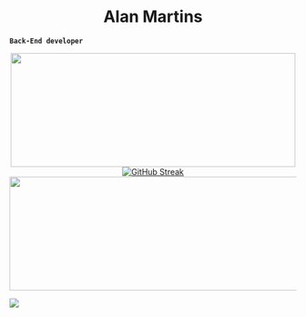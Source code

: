 <h1 align="center"><strong>Alan Martins</strong></h1>
<strong><code>Back-End developer</code></strong>
<div>
  <a href="https://github.com/ALAN-MS-SU/ALAN-MS-SU" >
    <p align="center">
  <img width="500px" height="200px" src="https://github-readme-stats.vercel.app/api?username=ALAN-MS-SU&show_icons=true&theme=midnight-purple&include_all_commits=true&count_private=true&bg_color=0,8A0AFF,006DFF&title_color=FFF&text_color=FFF&icon_color=FFF&hide_border=true&border_radius=5"> 
<a href="https://git.io/streak-stats"><img src="https://streak-stats.demolab.com?user=ALAN-MS-SU&border_radius=5&card_width=500&card_height=200&background=0%2C006DFF%2C8A0AFF&ring=FFFFFF&fire=FFFFFF&currStreakNum=FFFFFF&sideNums=FFFFFF&currStreakLabel=FFFFFF&sideLabels=FFFFFF&dates=FFFFFF&hide_total_contributions=true" alt="GitHub Streak" /></a>
      <img width="1000px" height="200px" src="https://github-readme-stats.vercel.app/api/top-langs/?username=ALAN-MS-SU&layout=compact&langs_count=16&bg_color=4800FF&title_color=FFF&text_color=FFF&icon_color=FFF&hide_border=true&border_radius=5">
    </p>
</div>
    
<img src="https://go-skill-icons.vercel.app/api/icons?i=html,css,js,nodejs,react,ts,api,nextjs,reactnative,cs,dotnet,docker,mysql,postgresql,git" />
